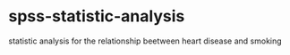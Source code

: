 # spss-statistic-analysis
statistic analysis for the relationship beetween heart disease and smoking

